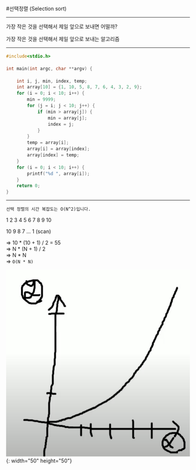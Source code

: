 #선택정렬 (Selection sort)

---

가장 작은 것을 선택해서 제일 앞으로 보내면 어떨까?  

가장 작은 것을 선택해서 제일 앞으로 보내는 알고리즘  

---

```c
#include<stdio.h>

int main(int argc, char **argv) {

    int i, j, min, index, temp;
    int array[10] = {1, 10, 5, 8, 7, 6, 4, 3, 2, 9};
    for (i = 0; i < 10; i++) {
        min = 9999;
        for (j = i; j < 10; j++) {
            if (min > array[j]) {
                min = array[j];
                index = j;
            }
        }
        temp = array[i];
        array[i] = array[index];
        array[index] = temp;
    }
    for (i = 0; i < 10; i++) {
        printf("%d ", array[i]);
    }
    return 0;
}
```  

---

`선택 정렬의 시간 복잡도는 O(N^2)입니다.`  

1 2 3 4 5 6 7 8 9 10  

10 9 8 7 ... 1 (scan)  

=> 10 * (10 + 1) / 2 = 55  
=> N * (N + 1) / 2  
=> N * N  
=> `O(N * N)`  

![](/img/n^2.png){: width="50" height="50"}

